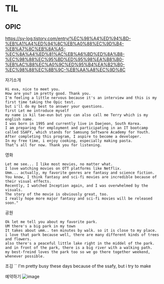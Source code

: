 # TIL
## OPIC

https://sy-log.tistory.com/entry/%EC%98%A4%ED%94%BD-%EB%A1%A4%ED%94%8C%EB%A0%88%EC%9D%B4-%EB%A7%8C%EB%8A%A5-%EC%8A%A4%ED%81%AC%EB%A6%BD%ED%8A%B8-%EC%98%88%EC%95%BD%ED%95%98%EA%B8%B0-%EB%AC%B8%EC%A0%9C%ED%95%B4%EA%B2%B0-%EC%98%88%EC%8B%9C-%EB%AA%A8%EC%9D%8C

자기소개
```
Hi eva, nice to meet you.
How are you? im pretty good. Thank you.
I'm feeling a little nervous because it's an interview and this is my first time taking the Opic test.
but i'll do my best to answer your questions.
first Let me introduce myself
my name is kil tae-eun but you can also call me Terry which is my english name.
I was born in 1995 and currently live in Daejeon, South Korea.
I am preparing for employment and participating in an IT bootcamp called SSAFY, which stands for Samsung Software Academy for Youth.
After completing this program, I aspire to become a developer.
In my free time, i enjoy cooking, especially making pasta.
That’s all for now. Thank you for listening.
```

영화
```
Let me see... I like most movies, no matter what.
I love watching movies on OTT platforms like Netflix.
Umm... actually, my favorite genres are fantasy and science fiction.
You know, I think fantasy and sci-fi movies are incredible because of their visual effects.
Recently, I watched Inception again, and I was overwhelmed by the visuals.
The story of the movie is obviously great, too.
I really hope more major fantasy and sci-fi movies will be released soon."
```

공원
```
Ok let me tell you about my favorite park.
UM there's a big park in my town
It takes about umm.. ten minutes by walk. so it is close to my place.
i love that park because well, there are many different kinds of trees and flowers.
also there's a peaceful little lake right in the middel of the park.
and in front of the park, there is a big river with a walking path.
my best-freind loves the park too so we go there together weekend, whenever possible.
```

조깅
``
I'm pretty busy these days because of the ssafy, but i try to make



예약하기
![image](https://github.com/user-attachments/assets/42fdc816-bfcb-4a0d-9a70-7f58942a01ce)
